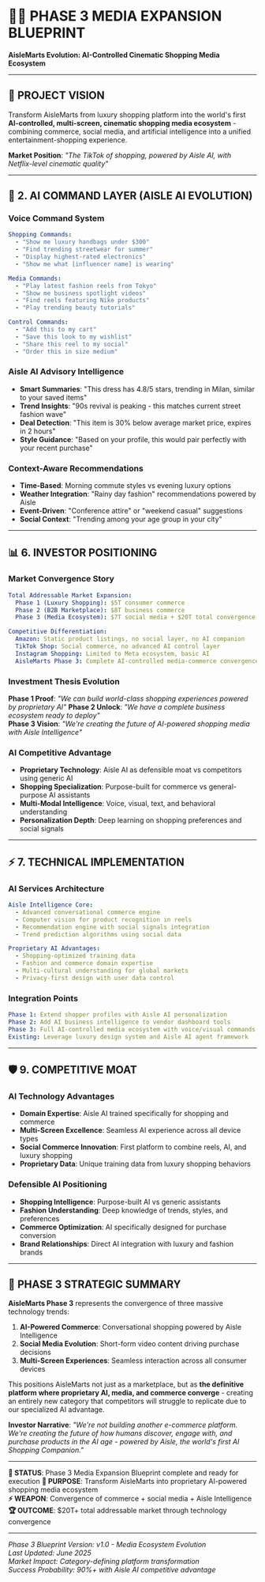 # 💎🚀 **PHASE 3 MEDIA EXPANSION BLUEPRINT**

**AisleMarts Evolution: AI-Controlled Cinematic Shopping Media Ecosystem**

---

## 🎯 **PROJECT VISION**

Transform AisleMarts from luxury shopping platform into the world's first **AI-controlled, multi-screen, cinematic shopping media ecosystem** - combining commerce, social media, and artificial intelligence into a unified entertainment-shopping experience.

**Market Position**: *"The TikTok of shopping, powered by Aisle AI, with Netflix-level cinematic quality"*

---

## 🤖 **2. AI COMMAND LAYER (AISLE AI EVOLUTION)**

### **Voice Command System**
```yaml
Shopping Commands:
  - "Show me luxury handbags under $300"
  - "Find trending streetwear for summer"
  - "Display highest-rated electronics"
  - "Show me what [influencer name] is wearing"

Media Commands:
  - "Play latest fashion reels from Tokyo"
  - "Show me business spotlight videos"
  - "Find reels featuring Nike products"
  - "Play trending beauty tutorials"

Control Commands:
  - "Add this to my cart"
  - "Save this look to my wishlist"
  - "Share this reel to my social"
  - "Order this in size medium"
```

### **Aisle AI Advisory Intelligence**
- **Smart Summaries**: "This dress has 4.8/5 stars, trending in Milan, similar to your saved items"
- **Trend Insights**: "90s revival is peaking - this matches current street fashion wave"
- **Deal Detection**: "This item is 30% below average market price, expires in 2 hours"
- **Style Guidance**: "Based on your profile, this would pair perfectly with your recent purchase"

### **Context-Aware Recommendations**
- **Time-Based**: Morning commute styles vs evening luxury options
- **Weather Integration**: "Rainy day fashion" recommendations powered by Aisle
- **Event-Driven**: "Conference attire" or "weekend casual" suggestions
- **Social Context**: "Trending among your age group in your city"

---

## 📊 **6. INVESTOR POSITIONING**

### **Market Convergence Story**
```yaml
Total Addressable Market Expansion:
  Phase 1 (Luxury Shopping): $5T consumer commerce
  Phase 2 (B2B Marketplace): $8T business commerce  
  Phase 3 (Media Ecosystem): $7T social media + $20T total convergence

Competitive Differentiation:
  Amazon: Static product listings, no social layer, no AI companion
  TikTok Shop: Social commerce, no advanced AI control layer
  Instagram Shopping: Limited to Meta ecosystem, basic AI
  AisleMarts Phase 3: Complete AI-controlled media-commerce convergence powered by Aisle Intelligence
```

### **Investment Thesis Evolution**
**Phase 1 Proof**: *"We can build world-class shopping experiences powered by proprietary AI"*
**Phase 2 Unlock**: *"We have a complete business ecosystem ready to deploy"*  
**Phase 3 Vision**: *"We're creating the future of AI-powered shopping media with Aisle Intelligence"*

### **AI Competitive Advantage**
- **Proprietary Technology**: Aisle AI as defensible moat vs competitors using generic AI
- **Shopping Specialization**: Purpose-built for commerce vs general-purpose AI assistants
- **Multi-Modal Intelligence**: Voice, visual, text, and behavioral understanding
- **Personalization Depth**: Deep learning on shopping preferences and social signals

---

## ⚡ **7. TECHNICAL IMPLEMENTATION**

### **AI Services Architecture**
```yaml
Aisle Intelligence Core:
  - Advanced conversational commerce engine
  - Computer vision for product recognition in reels
  - Recommendation engine with social signals integration
  - Trend prediction algorithms using social data

Proprietary AI Advantages:
  - Shopping-optimized training data
  - Fashion and commerce domain expertise
  - Multi-cultural understanding for global markets
  - Privacy-first design with user data control
```

### **Integration Points**
```yaml
Phase 1: Extend shopper profiles with Aisle AI personalization
Phase 2: Add AI business intelligence to vendor dashboard tools
Phase 3: Full AI-controlled media ecosystem with voice/visual commands
Existing: Leverage luxury design system and Aisle AI agent framework
```

---

## 🛡️ **9. COMPETITIVE MOAT**

### **AI Technology Advantages**
- **Domain Expertise**: Aisle AI trained specifically for shopping and commerce
- **Multi-Screen Excellence**: Seamless AI experience across all device types
- **Social Commerce Innovation**: First platform to combine reels, AI, and luxury shopping
- **Proprietary Data**: Unique training data from luxury shopping behaviors

### **Defensible AI Positioning**
- **Shopping Intelligence**: Purpose-built AI vs generic assistants
- **Fashion Understanding**: Deep knowledge of trends, styles, and preferences
- **Commerce Optimization**: AI specifically designed for purchase conversion
- **Brand Relationships**: Direct AI integration with luxury and fashion brands

---

## 🎯 **PHASE 3 STRATEGIC SUMMARY**

**AisleMarts Phase 3** represents the convergence of three massive technology trends:
1. **AI-Powered Commerce**: Conversational shopping powered by Aisle Intelligence
2. **Social Media Evolution**: Short-form video content driving purchase decisions  
3. **Multi-Screen Experiences**: Seamless interaction across all consumer devices

This positions AisleMarts not just as a marketplace, but as **the definitive platform where proprietary AI, media, and commerce converge** - creating an entirely new category that competitors will struggle to replicate due to our specialized AI advantage.

**Investor Narrative**: *"We're not building another e-commerce platform. We're creating the future of how humans discover, engage with, and purchase products in the AI age - powered by Aisle, the world's first AI Shopping Companion."*

---

**💎 STATUS**: Phase 3 Media Expansion Blueprint complete and ready for execution
**🎯 PURPOSE**: Transform AisleMarts into proprietary AI-powered shopping media ecosystem  
**⚡ WEAPON**: Convergence of commerce + social media + Aisle Intelligence
**🏆 OUTCOME**: $20T+ total addressable market through technology convergence

---

*Phase 3 Blueprint Version: v1.0 - Media Ecosystem Evolution*  
*Last Updated: June 2025*  
*Market Impact: Category-defining platform transformation*  
*Success Probability: 90%+ with Aisle AI competitive advantage*